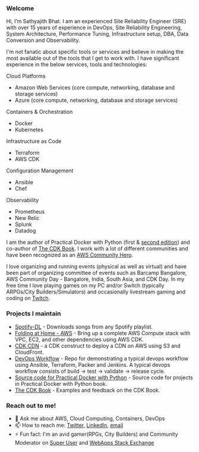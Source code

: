 ### Welcome

Hi, I’m Sathyajith Bhat. I am an experienced Site Reliability Engineer (SRE) with over 15 years of experience in DevOps, Site Reliability Engineering, System Architecture, Performance Tuning, Infrastructure setup, DBA, Data Conversion and Observability. 

I'm not fanatic about specific tools or services and believe in making the most available out of the tools that I get to work with. I have significant experience in the below services, tools and technologies:

Cloud Platforms
* Amazon Web Services (core compute, networking, database and storage services)
* Azure (core compute, networking, database and storage services)

Containers & Orchestration
* Docker
* Kubernetes

Infrastructure as Code
* Terraform
* AWS CDK

Configuration Management
* Ansible
* Chef

Observability
* Prometheus
* New Relic
* Splunk
* Datadog

I am the author of Practical Docker with Python (first & [second edition](https://link.springer.com/book/10.1007/978-1-4842-7815-4)) and co-author of [The CDK Book](https://www.thecdkbook.com/). I work with a lot of different communities and have been recognized as an [AWS Community Hero](https://aws.amazon.com/developer/community/heroes/sathyajith-bhat/). 

I love organizing and running events (physical as well as virtual) and have been part of organizing committee of events such as Barcamp Bangalore, AWS Community Day - Bangalore, India, South Asia, and CDK Day. In my free time I love playing games on my PC and/or Switch (typically ARPGs/City Builders/Simulators) and occasionally livestream gaming and coding on [Twitch](https://www.twitch.tv/sathyabhat).


### Projects I maintain

- [Spotify-DL](https://github.com/SathyaBhat/spotify-dl) - Downloads songs from any Spotify playlist.
- [Folding at Home - AWS](https://github.com/SathyaBhat/folding-aws) - Bring up a complete AWS Compute stack with VPC, EC2, and other dependencies using AWS CDK.
- [CDK CDN](https://github.com/SathyaBhat/cdk-cdn) - a CDK construct to deploy a CDN on AWS using S3 and CloudFront.
- [DevOps Workflow](https://github.com/SathyaBhat/devops-workflow) - Repo for demonstrating a typical devops workflow using Ansible, Terraform, Packer and Jenkins. A typical devops workflow consists of build -> test -> validate -> release cycle.
- [Source code for Practical Docker with Python](https://github.com/apress/practical-docker-with-python) - Source code for projects in Practical Docker with Python book.
- [The CDK Book](https://github.com/cdkbook) - Examples and feedback on the CDK Book.

### Reach out to me! 

- 💬 Ask me about AWS, Cloud Computing, Containers, DevOps
- 📫 How to reach me: [Twitter](https://twitter.com/sathyabhat), [LinkedIn](https://linkedin.com/in/sathyabhat), [email](mailto:github@sathyasays.com)
- ⚡ Fun fact: I'm an avid gamer(RPGs, City Builders) and Community Moderator on [Super User](https://superuser.com/users/4377/sathyajith-bhat?tab=profile) and [WebApps Stack Exchange](https://webapps.stackexchange.com/users/310/sathyajith-bhat)

